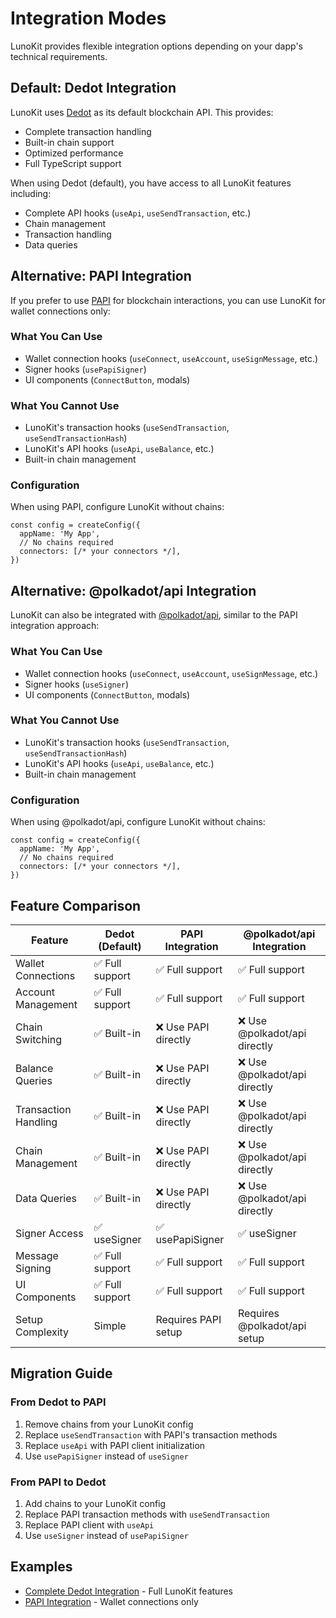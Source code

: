 # Integration Modes

LunoKit provides flexible integration options depending on your dapp's technical requirements.


## Default: Dedot Integration

LunoKit uses [Dedot](https://docs.dedot.dev/) as its default blockchain API. This provides:

- Complete transaction handling
- Built-in chain support
- Optimized performance
- Full TypeScript support

When using Dedot (default), you have access to all LunoKit features including:
- Complete API hooks (`useApi`, `useSendTransaction`, etc.)
- Chain management
- Transaction handling
- Data queries

## Alternative: PAPI Integration

If you prefer to use [PAPI](https://papi.how/) for blockchain interactions, you can use LunoKit for wallet connections only:

### What You Can Use
- Wallet connection hooks (`useConnect`, `useAccount`, `useSignMessage`, etc.)
- Signer hooks (`usePapiSigner`)
- UI components (`ConnectButton`, modals)

### What You Cannot Use
- LunoKit's transaction hooks (`useSendTransaction`, `useSendTransactionHash`)
- LunoKit's API hooks (`useApi`, `useBalance`, etc.)
- Built-in chain management

### Configuration
When using PAPI, configure LunoKit without chains:

```tsx
const config = createConfig({
  appName: 'My App',
  // No chains required
  connectors: [/* your connectors */],
})
```

## Alternative: @polkadot/api Integration

LunoKit can also be integrated with [@polkadot/api](https://polkadot.js.org/docs/api/), similar to the PAPI integration approach:

### What You Can Use
- Wallet connection hooks (`useConnect`, `useAccount`, `useSignMessage`, etc.)
- Signer hooks (`useSigner`)
- UI components (`ConnectButton`, modals)

### What You Cannot Use
- LunoKit's transaction hooks (`useSendTransaction`, `useSendTransactionHash`)
- LunoKit's API hooks (`useApi`, `useBalance`, etc.)
- Built-in chain management

### Configuration
When using @polkadot/api, configure LunoKit without chains:

```tsx
const config = createConfig({
  appName: 'My App',
  // No chains required
  connectors: [/* your connectors */],
})
```

## Feature Comparison

| Feature | Dedot (Default) | PAPI Integration | @polkadot/api Integration |
|---------|----------------|------------------|--------------------------|
| Wallet Connections | ✅ Full support | ✅ Full support | ✅ Full support |
| Account Management | ✅ Full support | ✅ Full support | ✅ Full support |
| Chain Switching | ✅ Built-in | ❌ Use PAPI directly | ❌ Use @polkadot/api directly |
| Balance Queries | ✅ Built-in | ❌ Use PAPI directly | ❌ Use @polkadot/api directly |
| Transaction Handling | ✅ Built-in | ❌ Use PAPI directly | ❌ Use @polkadot/api directly |
| Chain Management | ✅ Built-in | ❌ Use PAPI directly | ❌ Use @polkadot/api directly |
| Data Queries | ✅ Built-in | ❌ Use PAPI directly | ❌ Use @polkadot/api directly |
| Signer Access | ✅ useSigner | ✅ usePapiSigner | ✅ useSigner |
| Message Signing | ✅ Full support | ✅ Full support | ✅ Full support |
| UI Components | ✅ Full support | ✅ Full support | ✅ Full support |
| Setup Complexity | Simple | Requires PAPI setup | Requires @polkadot/api setup |

## Migration Guide

### From Dedot to PAPI
1. Remove chains from your LunoKit config
2. Replace `useSendTransaction` with PAPI's transaction methods
3. Replace `useApi` with PAPI client initialization
4. Use `usePapiSigner` instead of `useSigner`

### From PAPI to Dedot
1. Add chains to your LunoKit config
2. Replace PAPI transaction methods with `useSendTransaction`
3. Replace PAPI client with `useApi`
4. Use `useSigner` instead of `usePapiSigner`

## Examples

- [Complete Dedot Integration](/examples/vite) - Full LunoKit features
- [PAPI Integration](/examples/vite-papi) - Wallet connections only
